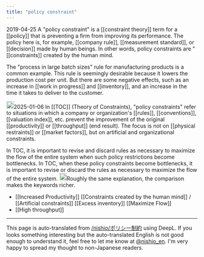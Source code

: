 ```yaml
---
title: "policy constraint"
---
```


2019-04-25
A "policy constraint" is a [[constraint theory]] term for a [[policy]] that is preventing a firm from improving its performance.
The policy here is, for example, [[company rule]], [[measurement standard]], or [[decision]] made by human beings.
In other words, policy constraints are "[[constraints]] created by the human mind.

The "process in large batch sizes" rule for manufacturing products is a common example.
This rule is seemingly desirable because it lowers the production cost per unit.
But there are some negative effects, such as an increase in [[work in progress]] and [[inventory]], and an increase in the time it takes to deliver to the customer.

<img src='https://scrapbox.io/api/pages/nishio-en/o1 Pro/icon' alt='o1 Pro.icon' height="19.5"/>2025-01-06
In [[TOC]] (Theory of Constraints), "policy constraints" refer to situations in which a company or organization's [[rules]], [[conventions]], [[valuation index]], etc. prevent the improvement of the original [[productivity]] or [[throughput]] (end result). The focus is not on [[physical restraints]] or [[market factors]], but on artificial and organizational constraints.

In TOC, it is important to revise and discard rules as necessary to maximize the flow of the entire system when such policy restrictions become bottlenecks. In TOC, when these policy constraints become bottlenecks, it is important to revise or discard the rules as necessary to maximize the flow of the entire system.
<img src='https://scrapbox.io/api/pages/nishio-en/nishio/icon' alt='nishio.icon' height="19.5"/>Roughly the same explanation, the comparison makes the keywords richer.


- [[Increased Productivity]]
[[Constraints created by the human mind]] / [[Artificial constraints]]
[[Excess inventory]]
[[Maximize Flow]]
- [[High throughput]]

---
This page is auto-translated from [/nishio/ポリシー制約](https://scrapbox.io/nishio/ポリシー制約) using DeepL. If you looks something interesting but the auto-translated English is not good enough to understand it, feel free to let me know at [@nishio_en](https://twitter.com/nishio_en). I'm very happy to spread my thought to non-Japanese readers.